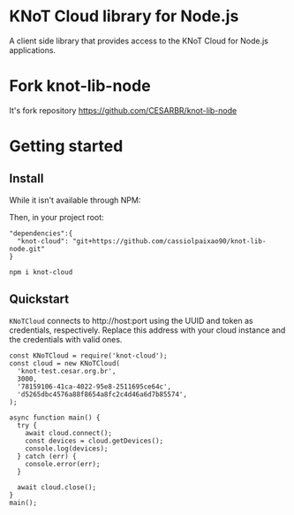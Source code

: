 # KNoT Cloud library for Node.js

A client side library that provides access to the KNoT Cloud for Node.js applications.

# Fork knot-lib-node

It's fork repository https://github.com/CESARBR/knot-lib-node

# Getting started

## Install

While it isn't available through NPM:

Then, in your project root:

```
"dependencies":{
  "knot-cloud": "git+https://github.com/cassiolpaixao90/knot-lib-node.git"
}

npm i knot-cloud
```

## Quickstart

`KNoTCloud` connects to http://host:port using the UUID and token as credentials, respectively. Replace this address with your cloud instance and the credentials with valid ones.

```
const KNoTCloud = require('knot-cloud');
const cloud = new KNoTCloud(
  'knot-test.cesar.org.br',
  3000,
  '78159106-41ca-4022-95e8-2511695ce64c',
  'd5265dbc4576a88f8654a8fc2c4d46a6d7b85574',
);

async function main() {
  try {
    await cloud.connect();
    const devices = cloud.getDevices();
    console.log(devices);
  } catch (err) {
    console.error(err);
  }

  await cloud.close();
}
main();
```
